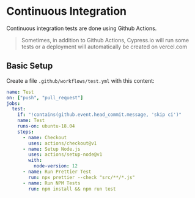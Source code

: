 # Continuous Integration

Continuous integration tests are done using Github Actions.

> Sometimes, in addition to Github Actions, Cypress.io will run some tests or a deployment will automatically be created on vercel.com

## Basic Setup

Create a file `.github/workflows/test.yml` with this content:

```yaml
name: Test
on: ["push", "pull_request"]
jobs:
  test:
    if: "!contains(github.event.head_commit.message, 'skip ci')"
    name: Test
    runs-on: ubuntu-18.04
    steps:
      - name: Checkout
        uses: actions/checkout@v1
      - name: Setup Node.js
        uses: actions/setup-node@v1
        with:
          node-version: 12
      - name: Run Prettier Test
        run: npx prettier --check "src/**/*.js"
      - name: Run NPM Tests
        run: npm install && npm run test
```
